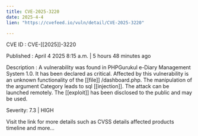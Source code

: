 ```yaml
---
title: CVE-2025-3220
date: 2025-4-4
lien: "https://cvefeed.io/vuln/detail/CVE-2025-3220"

---
```


CVE ID : CVE-[[2025]]-3220

Published :  April 4
2025
8:15 a.m. | 5 hours
48 minutes ago

Description : A vulnerability was found in PHPGurukul e-Diary Management System 1.0. It has been declared as critical. Affected by this vulnerability is an unknown functionality of the  [[file]] /dashboard.php. The manipulation of the argument Category leads to sql  [[injection]]. The attack can be launched remotely. The  [[exploit]] has been disclosed to the public and may be used.

Severity: 7.3 | HIGH

Visit the link for more details
such as CVSS details
affected products
timeline
and more...
